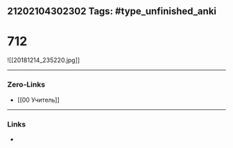 21202104302302
Tags: #type_unfinished_anki 
---
# 712

![[20181214_235220.jpg]]

---
### Zero-Links
- [[00 Учитель]]
---
### Links
-